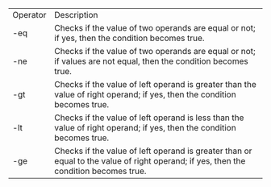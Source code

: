 |   |   |
|---|---|
|Operator|Description|
|-eq|Checks if the value of two operands are equal or not; if yes, then the condition becomes true.|
|-ne|Checks if the value of two operands are equal or not; if values are not equal, then the condition becomes true.|
|-gt|Checks if the value of left operand is greater than the value of right operand; if yes, then the condition becomes true.|
|-lt|Checks if the value of left operand is less than the value of right operand; if yes, then the condition becomes true.|
|-ge|Checks if the value of left operand is greater than or equal to the value of right operand; if yes, then the condition becomes true.|